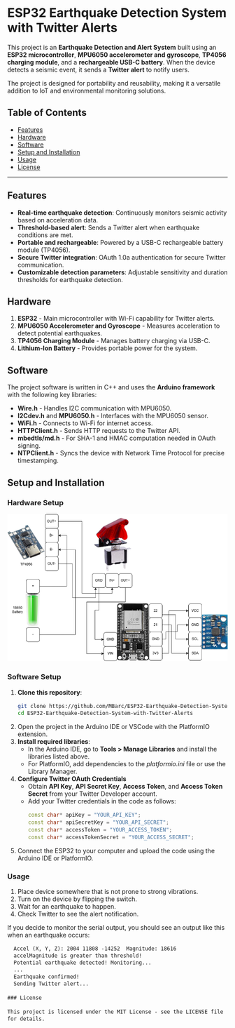 # ESP32 Earthquake Detection System with Twitter Alerts

This project is an **Earthquake Detection and Alert System** built using an **ESP32 microcontroller**, **MPU6050 accelerometer and gyroscope**, **TP4056 charging module**, and a **rechargeable USB-C battery**. When the device detects a seismic event, it sends a **Twitter alert** to notify users.

The project is designed for portability and reusability, making it a versatile addition to IoT and environmental monitoring solutions.

## Table of Contents
- [Features](#features)
- [Hardware](#hardware)
- [Software](#software)
- [Setup and Installation](#setup-and-installation)
- [Usage](#usage)
- [License](#license)

---

## Features

- **Real-time earthquake detection**: Continuously monitors seismic activity based on acceleration data.
- **Threshold-based alert**: Sends a Twitter alert when earthquake conditions are met.
- **Portable and rechargeable**: Powered by a USB-C rechargeable battery module (TP4056).
- **Secure Twitter integration**: OAuth 1.0a authentication for secure Twitter communication.
- **Customizable detection parameters**: Adjustable sensitivity and duration thresholds for earthquake detection.

## Hardware

1. **ESP32** - Main microcontroller with Wi-Fi capability for Twitter alerts.
2. **MPU6050 Accelerometer and Gyroscope** - Measures acceleration to detect potential earthquakes.
3. **TP4056 Charging Module** - Manages battery charging via USB-C.
4. **Lithium-Ion Battery** - Provides portable power for the system.

## Software

The project software is written in C++ and uses the **Arduino framework** with the following key libraries:

- **Wire.h** - Handles I2C communication with MPU6050.
- **I2Cdev.h** and **MPU6050.h** - Interfaces with the MPU6050 sensor.
- **WiFi.h** - Connects to Wi-Fi for internet access.
- **HTTPClient.h** - Sends HTTP requests to the Twitter API.
- **mbedtls/md.h** - For SHA-1 and HMAC computation needed in OAuth signing.
- **NTPClient.h** - Syncs the device with Network Time Protocol for precise timestamping.

## Setup and Installation

### Hardware Setup
![alt text](https://github.com/MBarc/ESP32-Earthquake-Detection-System-with-Twitter-Alerts/blob/main/hardwareSetup.png)

### Software Setup

1. **Clone this repository**:
   ```bash
   git clone https://github.com/MBarc/ESP32-Earthquake-Detection-System-with-Twitter-Alerts.git
   cd ESP32-Earthquake-Detection-System-with-Twitter-Alerts
2. Open the project in the Arduino IDE or VSCode with the PlatformIO extension.
3. **Install required libraries**:
   - In the Arduino IDE, go to **Tools > Manage Libraries** and install the libraries listed above.
   - For PlatformIO, add dependencies to the *platformio.ini* file or use the Library Manager.
4. **Configure Twitter OAuth Credentials**
   - Obtain **API Key**, **API Secret Key**, **Access Token**, and **Access Token Secret** from your Twitter Developer account.
   - Add your Twitter credentials in the code as follows:
     ```cpp
     const char* apiKey = "YOUR_API_KEY";
     const char* apiSecretKey = "YOUR_API_SECRET";
     const char* accessToken = "YOUR_ACCESS_TOKEN";
     const char* accessTokenSecret = "YOUR_ACCESS_SECRET";
5. Connect the ESP32 to your computer and upload the code using the Arduino IDE or PlatformIO.

### Usage

1. Place device somewhere that is not prone to strong vibrations.
2. Turn on the device by flipping the switch.
3. Wait for an earthquake to happen.
4. Check Twitter to see the alert notification.

If you decide to monitor the serial output, you should see an output like this when an earthquake occurs:
  ```plaintext
    Accel (X, Y, Z): 2004 11808 -14252  Magnitude: 18616
    accelMagnitude is greater than threshold!
    Potential earthquake detected! Monitoring...
    ...
    Earthquake confirmed!
    Sending Twitter alert...

### License

This project is licensed under the MIT License - see the LICENSE file for details.
